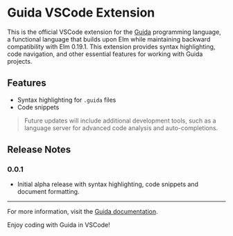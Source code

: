 # Guida VSCode Extension

This is the official VSCode extension for the [Guida](https://guida-lang.org/) programming language, a functional language that builds upon Elm while maintaining backward compatibility with Elm 0.19.1. This extension provides syntax highlighting, code navigation, and other essential features for working with Guida projects.

## Features

- Syntax highlighting for `.guida` files
- Code snippets

> Future updates will include additional development tools, such as a language server for advanced code analysis and auto-completions.

## Release Notes

### 0.0.1

- Initial alpha release with syntax highlighting, code snippets and document formatting.

---

For more information, visit the [Guida documentation](https://guida-lang.org/docs).

Enjoy coding with Guida in VSCode!